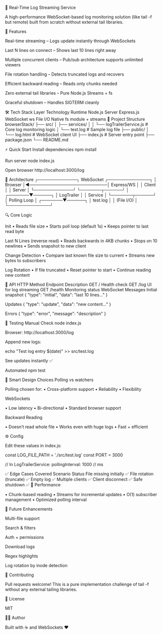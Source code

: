 📡 Real-Time Log Streaming Service

A high-performance WebSocket-based log monitoring solution (like tail -f but remote) built from scratch without external tail libraries.

🚀 Features

Real-time streaming – Logs update instantly through WebSockets

Last N lines on connect – Shows last 10 lines right away

Multiple concurrent clients – Pub/sub architecture supports unlimited viewers

File rotation handling – Detects truncated logs and recovers

Efficient backward reading – Reads only chunks needed

Zero external tail libraries – Pure Node.js Streams + fs

Graceful shutdown – Handles SIGTERM cleanly

🛠️ Tech Stack
Layer	Technology
Runtime	Node.js
Server	Express.js
WebSocket	ws
File I/O	Native fs module + streams
📁 Project Structure
browserStack/
├── src/
│   ├── services/
│   │   └── logTrailerService.js    # Core log monitoring logic
│   └── test.log                    # Sample log file
├── public/
│   └── log.html                    # WebSocket client UI
├── index.js                        # Server entry point
├── package.json
└── README.md

⚡ Quick Start
Install dependencies
npm install

Run server
node index.js

Open browser
http://localhost:3000/log

🎯 Architecture
┌─────────────┐          WebSocket         ┌──────────────┐
│   Browser   │◄──────────────────────────│ Express/WS   │
│   Client    │                           │   Server     │
└─────────────┘                           └───────┬──────┘
                                                │
                                        ┌───────▼──────┐
                                        │ LogTrailer   │
                                        │   Service    │
                                        └───────┬──────┘
                                                │
                                           Polling Loop
                                                │
                                        ┌───────▼──────┐
                                        │   test.log   │
                                        │  (File I/O)  │
                                        └──────────────┘

🔍 Core Logic

Init
• Reads file size
• Starts poll loop (default 1s)
• Keeps pointer to last read byte

Last N Lines (reverse read)
• Reads backwards in 4KB chunks
• Stops on 10 newlines
• Sends snapshot to new client

Change Detection
• Compare last known file size to current
• Streams new bytes to subscribers

Log Rotation
• If file truncated
• Reset pointer to start
• Continue reading new content

🔌 API
HTTP
Method	Endpoint	Description
GET	/	Health check
GET	/log	UI for log streaming
GET	/health	Monitoring status
WebSocket Messages
Initial snapshot
{
  "type": "initial",
  "data": "last 10 lines..."
}

Updates
{
  "type": "update",
  "data": "new content..."
}

Errors
{
  "type": "error",
  "message": "description"
}

🧪 Testing
Manual Check
node index.js


Browser:
http://localhost:3000/log

Append new logs:

echo "Test log entry $(date)" >> src/test.log


See updates instantly ✅

Automated
npm test

🧠 Smart Design Choices
Polling vs watchers

Polling chosen for:
• Cross-platform support
• Reliability
• Flexibility

WebSockets

• Low latency
• Bi-directional
• Standard browser support

Backward Reading

• Doesn’t read whole file
• Works even with huge logs
• Fast + efficient

⚙️ Config

Edit these values in index.js:

const LOG_FILE_PATH = './src/test.log'
const PORT = 3000

// In LogTrailerService:
pollingInterval: 1000 // ms

✅ Edge Cases Covered
Scenario	Status
File missing initially	✅
File rotation (truncate)	✅
Empty log	✅
Multiple clients	✅
Client disconnect	✅
Safe shutdown	✅
🚄 Performance

• Chunk-based reading
• Streams for incremental updates
• O(1) subscriber management
• Optimized polling interval

📌 Future Enhancements

 Multi-file support

 Search & filters

 Auth + permissions

 Download logs

 Regex highlights

 Log rotation by inode detection

🤝 Contributing

Pull requests welcome! This is a pure implementation challenge of tail -f without any external tailing libraries.

📄 License

MIT

👨‍💻 Author

Built with ☕ and WebSockets ❤️
